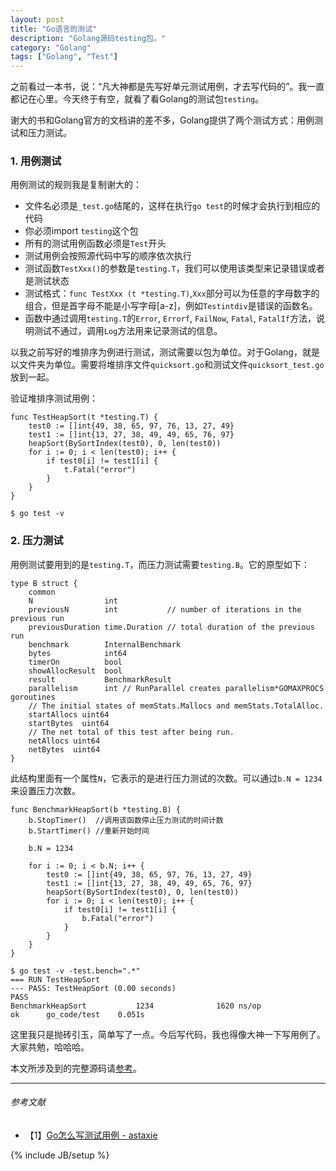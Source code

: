 ```yaml
---
layout: post
title: "Go语言的测试"
description: "Golang源码testing包。"
category: "Golang"
tags: ["Golang", "Test"]
---
```


之前看过一本书，说：“凡大神都是先写好单元测试用例，才去写代码的”。我一直都记在心里。今天终于有空，就看了看Golang的测试包`testing`。

谢大的书和Golang官方的文档讲的差不多，Golang提供了两个测试方式：用例测试和压力测试。

### 1. 用例测试

用例测试的规则我是复制谢大的：

- 文件名必须是`_test.go`结尾的，这样在执行`go test`的时候才会执行到相应的代码
- 你必须import `testing`这个包
- 所有的测试用例函数必须是`Test`开头
- 测试用例会按照源代码中写的顺序依次执行
- 测试函数`TestXxx()`的参数是`testing.T`，我们可以使用该类型来记录错误或者是测试状态
- 测试格式：`func TestXxx (t *testing.T)`,`Xxx`部分可以为任意的字母数字的组合，但是首字母不能是小写字母[a-z]，例如`Testintdiv`是错误的函数名。
- 函数中通过调用`testing.T`的`Error`, `Errorf`, `FailNow`, `Fatal`, `FatalIf`方法，说明测试不通过，调用`Log`方法用来记录测试的信息。

以我之前写好的堆排序为例进行测试，测试需要以包为单位。对于Golang，就是以文件夹为单位。需要将堆排序文件`quicksort.go`和测试文件`quicksort_test.go`放到一起。

验证堆排序测试用例：

	func TestHeapSort(t *testing.T) {
		test0 := []int{49, 38, 65, 97, 76, 13, 27, 49}
		test1 := []int{13, 27, 38, 49, 49, 65, 76, 97}
		heapSort(BySortIndex(test0), 0, len(test0))
		for i := 0; i < len(test0); i++ {
			if test0[i] != test1[i] {
				t.Fatal("error")
			}
		}
	}

	$ go test -v

### 2. 压力测试

用例测试要用到的是`testing.T`，而压力测试需要`testing.B`。它的原型如下：

	type B struct {
		common
		N                int
		previousN        int           // number of iterations in the previous run
		previousDuration time.Duration // total duration of the previous run
		benchmark        InternalBenchmark
		bytes            int64
		timerOn          bool
		showAllocResult  bool
		result           BenchmarkResult
		parallelism      int // RunParallel creates parallelism*GOMAXPROCS goroutines
		// The initial states of memStats.Mallocs and memStats.TotalAlloc.
		startAllocs uint64
		startBytes  uint64
		// The net total of this test after being run.
		netAllocs uint64
		netBytes  uint64
	}

此结构里面有一个属性`N`，它表示的是进行压力测试的次数。可以通过`b.N = 1234`来设置压力次数。

	func BenchmarkHeapSort(b *testing.B) {
		b.StopTimer()  //调用该函数停止压力测试的时间计数
		b.StartTimer() //重新开始时间
	
		b.N = 1234
	
		for i := 0; i < b.N; i++ {
			test0 := []int{49, 38, 65, 97, 76, 13, 27, 49}
			test1 := []int{13, 27, 38, 49, 49, 65, 76, 97}
			heapSort(BySortIndex(test0), 0, len(test0))
			for i := 0; i < len(test0); i++ {
				if test0[i] != test1[i] {
					b.Fatal("error")
				}
			}
		}
	}

	$ go test -v -test.bench=".*"
	=== RUN TestHeapSort
	--- PASS: TestHeapSort (0.00 seconds)
	PASS
	BenchmarkHeapSort           1234              1620 ns/op
	ok      go_code/test    0.051s

这里我只是抛砖引玉，简单写了一点。今后写代码，我也得像大神一下写用例了。大家共勉，哈哈哈。

本文所涉及到的完整源码请[参考](https://github.com/mnhkahn/go_code/blob/master/test/quicksort_test.go)。

---

###### *参考文献*
+ 【1】[Go怎么写测试用例 - astaxie](https://github.com/astaxie/build-web-application-with-golang/blob/master/ebook/11.3.md)

{% include JB/setup %}